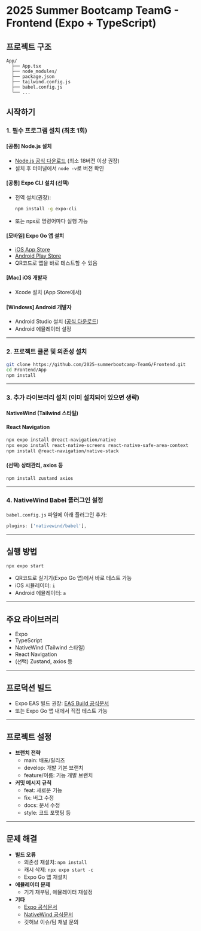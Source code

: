 # 2025 Summer Bootcamp TeamG - Frontend (Expo + TypeScript)

## 프로젝트 구조

```
App/
  ├── App.tsx
  ├── node_modules/
  ├── package.json
  ├── tailwind.config.js
  ├── babel.config.js
  └── ...
```

## 시작하기

### 1. 필수 프로그램 설치 (최초 1회)

#### [공통] Node.js 설치

- [Node.js 공식 다운로드](https://nodejs.org/ko/) (최소 18버전 이상 권장)
- 설치 후 터미널에서 `node -v`로 버전 확인

#### [공통] Expo CLI 설치 (선택)

- 전역 설치(권장):
  ```bash
  npm install -g expo-cli
  ```
- 또는 npx로 명령어마다 실행 가능

#### [모바일] Expo Go 앱 설치

- [iOS App Store](https://apps.apple.com/app/expo-go/id982107779)
- [Android Play Store](https://play.google.com/store/apps/details?id=host.exp.exponent)
- QR코드로 앱을 바로 테스트할 수 있음

#### [Mac] iOS 개발자

- Xcode 설치 (App Store에서)

#### [Windows] Android 개발자

- Android Studio 설치 ([공식 다운로드](https://developer.android.com/studio))
- Android 에뮬레이터 설정

---

### 2. 프로젝트 클론 및 의존성 설치

```bash
git clone https://github.com/2025-summerbootcamp-TeamG/Frontend.git
cd Frontend/App
npm install
```

---

### 3. 추가 라이브러리 설치 (이미 설치되어 있으면 생략)

#### NativeWind (Tailwind 스타일)


#### React Navigation

```bash
npx expo install @react-navigation/native
npx expo install react-native-screens react-native-safe-area-context
npm install @react-navigation/native-stack
```

#### (선택) 상태관리, axios 등

```bash
npm install zustand axios
```

---

### 4. NativeWind Babel 플러그인 설정

`babel.config.js` 파일에 아래 플러그인 추가:

```js
plugins: ['nativewind/babel'],
```

---

## 실행 방법

```bash
npx expo start
```

- QR코드로 실기기(Expo Go 앱)에서 바로 테스트 가능
- iOS 시뮬레이터: `i`
- Android 에뮬레이터: `a`

---

## 주요 라이브러리

- Expo
- TypeScript
- NativeWind (Tailwind 스타일)
- React Navigation
- (선택) Zustand, axios 등

---

## 프로덕션 빌드

- Expo EAS 빌드 권장: [EAS Build 공식문서](https://docs.expo.dev/build/introduction/)
- 또는 Expo Go 앱 내에서 직접 테스트 가능

---

## 프로젝트 설정

- **브랜치 전략**
  - main: 배포/릴리즈
  - develop: 개발 기본 브랜치
  - feature/이름: 기능 개발 브랜치
- **커밋 메시지 규칙**
  - feat: 새로운 기능
  - fix: 버그 수정
  - docs: 문서 수정
  - style: 코드 포맷팅 등

---

## 문제 해결

- **빌드 오류**
  - 의존성 재설치: `npm install`
  - 캐시 삭제: `npx expo start -c`
  - Expo Go 앱 재설치
- **에뮬레이터 문제**
  - 기기 재부팅, 에뮬레이터 재설정
- **기타**
  - [Expo 공식문서](https://docs.expo.dev/)
  - [NativeWind 공식문서](https://www.nativewind.dev/quick-starts/expo)
  - 깃허브 이슈/팀 채널 문의
